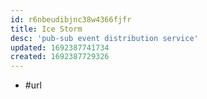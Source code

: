 ```yaml
---
id: r6nbeudibjnc38w4366fjfr
title: Ice Storm
desc: 'pub-sub event distribution service'
updated: 1692387741734
created: 1692387729326
---
```


- #url 